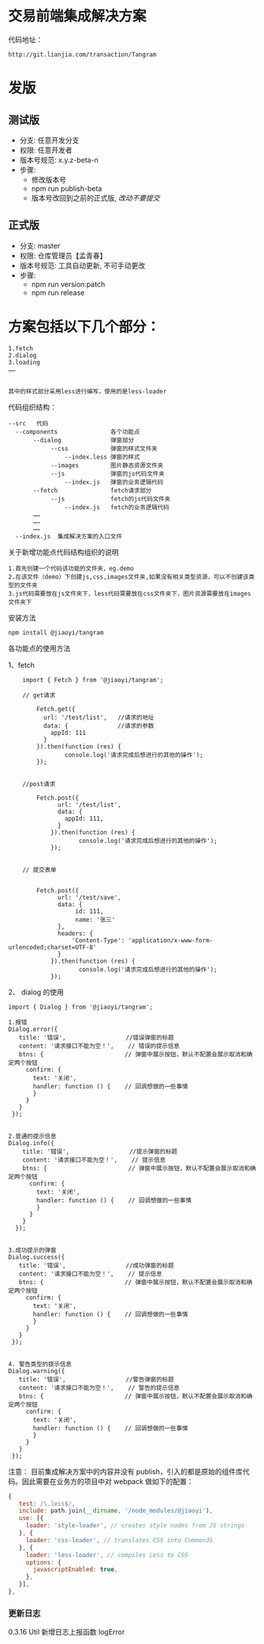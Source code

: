 # 交易前端集成解决方案

代码地址：

    http://git.lianjia.com/transaction/Tangram

# 发版

## 测试版

-   分支: 任意开发分支
-   权限: 任意开发者
-   版本号规范: x.y.z-beta-n
-   步骤:
    -   修改版本号
    -   npm run publish-beta
    -   版本号改回到之前的正式版, _改动不要提交_

## 正式版

-   分支: master
-   权限: 仓库管理员【孟青春】
-   版本号规范: 工具自动更新, 不可手动更改
-   步骤:
    -   npm run version:patch
    -   npm run release

# 方案包括以下几个部分：

    1.fetch
    2.dialog
    3.loading
    ……


    其中的样式部分采用less进行编写，使用的是less-loader

代码组织结构：

    --src   代码
      --components               各个功能点
           --dialog              弹窗部分
                --css            弹窗的样式文件夹
                    --index.less 弹窗的样式
                --images         图片静态资源文件夹
                --js             弹窗的js代码文件夹
                    --index.js   弹窗的业务逻辑代码
           --fetch               fetch请求部分
                --js             fetch的js代码文件夹
                    --index.js   fetch的业务逻辑代码
           ……
           ……
           ……
      --index.js  集成解决方案的入口文件

关于新增功能点代码结构组织的说明

    1.首先创建一个代码该功能的文件夹，eg.demo
    2.在该文件（demo）下创建js,css,images文件夹,如果没有相关类型资源，可以不创建该类型的文件夹
    3.js代码需要放在js文件夹下，less代码需要放在css文件夹下，图片资源需要放在images文件夹下

安装方法

    npm install @jiaoyi/tangram

各功能点的使用方法

1、fetch

        import { Fetch } from '@jiaoyi/tangram';

        // get请求

            Fetch.get({
              url: '/test/list',   //请求的地址
              data: {              //请求的参数
                appId: 111
              }
            }).then(function (res) {
                    console.log('请求完成后想进行的其他的操作');
            });


        //post请求

            Fetch.post({
                  url: '/test/list',
                  data: {
                    appId: 111,
                  }
                }).then(function (res) {
                        console.log('请求完成后想进行的其他的操作');
                });


        // 提交表单


            Fetch.post({
                  url: '/test/save',
                  data: {
                       id: 111,
                       name: '张三'
                  },
                  headers: {
                      'Content-Type': 'application/x-www-form-urlencoded;charset=UTF-8'
                  }
                }).then(function (res) {
                        console.log('请求完成后想进行的其他的操作');
                });

2、 dialog 的使用

    import { Dialog } from '@jiaoyi/tangram';

    1.报错
    Dialog.error({
       title: '错误',                 //错误弹窗的标题
       content: '请求接口不能为空！',    // 错误的提示信息
       btns: {                       // 弹窗中展示按钮，默认不配置会展示取消和确定两个按钮
         confirm: {
           text: '关闭',
           handler: function () {    // 回调想做的一些事情
           }
         }
       }
     });


    2.普通的提示信息
    Dialog.info({
        title: '错误',                 //提示弹窗的标题
        content: '请求接口不能为空！',    // 提示信息
        btns: {                       // 弹窗中展示按钮，默认不配置会展示取消和确定两个按钮
          confirm: {
            text: '关闭',
            handler: function () {    // 回调想做的一些事情
            }
          }
        }
      });


    3.成功提示的弹窗
    Dialog.success({
       title: '错误',                 //成功弹窗的标题
       content: '请求接口不能为空！',    // 提示信息
       btns: {                       // 弹窗中展示按钮，默认不配置会展示取消和确定两个按钮
         confirm: {
           text: '关闭',
           handler: function () {    // 回调想做的一些事情
           }
         }
       }
     });


    4. 警告类型的提示信息
    Dialog.warning({
       title: '错误',                 //警告弹窗的标题
       content: '请求接口不能为空！',    // 警告的提示信息
       btns: {                       // 弹窗中展示按钮，默认不配置会展示取消和确定两个按钮
         confirm: {
           text: '关闭',
           handler: function () {    // 回调想做的一些事情
           }
         }
       }
     });

注意： 目前集成解决方案中的内容并没有 publish，引入的都是原始的组件库代码。因此需要在业务方的项目中对 webpack 做如下的配置：

```js
{
   test: /\.less$/,
   include: path.join(__dirname, '/node_modules/@jiaoyi'),
   use: [{
     loader: 'style-loader', // creates style nodes from JS strings
   }, {
     loader: 'css-loader', // translates CSS into CommonJS
   }, {
     loader: 'less-loader', // compiles Less to CSS
     options: {
       javascriptEnabled: true,
     },
   }],
},
```

### 更新日志

0.3.16 Util 新增日志上报函数 logError
